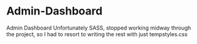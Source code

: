 # Admin-Dashboard
Admin Dashboard
Unfortunately SASS, stopped working midway through the project,
so I had to resort to writing the rest with just tempstyles.css
